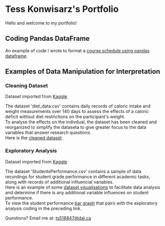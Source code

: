 # Tess Konwisarz's Portfolio

Hello and welcome to my portfolio!

## Coding Pandas DataFrame
An example of code I wrote to format a [course schedule using pandas dataframe](CS_pd_df.md). 

## Examples of Data Manipulation for Interpretation

### Cleaning Dataset
Dataset imported from [Kaggle](https://www.kaggle.com)

The dataset 'diet_data.csv' contains daily records of caloric intake and weight measurements over 140 days to assess the effects of a caloric deficit without diet restrictions on the participant's weight.   
To analyse the effects on the indivdual, the dataset has been cleaned and reorganized to simplify the dataseta to give greater focus to the data variables that answer research questions.    
Here is the [cleaned dataset](Cleaning_diet_data.md).  

### Exploratory Analysis
Dataset imported from [Kaggle](https://www.kaggle.com)

The dataset 'StudentsPerformance.csv' contains a sample of data recordings for student grade performance in different academic tasks, along with records of additional influencial variables.   
Here is an example of some [dataset visualisations](student_performance_exploration.md) to facilitate data analysis and determine if there is any additional variable influences on student performance.   
To view the student performance [bar graph](graph.png) that pairs with the exploratory analysis coding in the preceding link.

Questions? Email me at:
[ts518847@dal.ca](mailto:ts518847@dal.ca)
